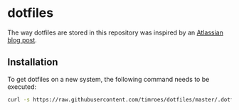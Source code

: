 # dotfiles

The way dotfiles are stored in this repository was inspired by an [Atlassian blog post](https://www.atlassian.com/git/tutorials/dotfiles).

## Installation

To get dotfiles on a new system, the following command needs to be executed:

```sh
curl -s https://raw.githubusercontent.com/timroes/dotfiles/master/.dotfiles/setup.sh | /bin/bash
```
